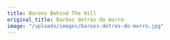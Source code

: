 ```yaml
---
title: Barons Behind The Hill
original_title: Barões detrás do morro
image: "/uploads/images/baroes-detras-do-morro.jpg"
---
```

